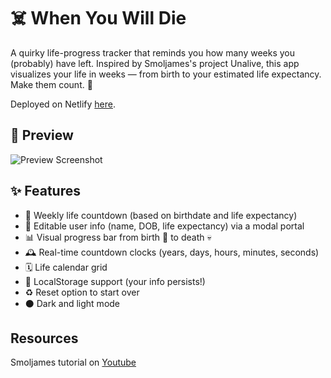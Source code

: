 # ☠️ When You Will Die

A quirky life-progress tracker that reminds you how many weeks you (probably) have left. Inspired by Smoljames's project Unalive, this app visualizes your life in weeks — from birth to your estimated life expectancy. Make them count. 🫡

Deployed on Netlify [here](https://whenyouwilldie.netlify.app/).

## 📸 Preview

![Preview Screenshot](/src/assets/unalive-demo.gif)

## ✨ Features

- 📅 Weekly life countdown (based on birthdate and life expectancy)
- 🧠 Editable user info (name, DOB, life expectancy) via a modal portal
- 📊 Visual progress bar from birth 🐣 to death 💀
- 🕰️ Real-time countdown clocks (years, days, hours, minutes, seconds)
- 🗓️ Life calendar grid
- 💾 LocalStorage support (your info persists!)
- ♻️ Reset option to start over
- ⚫️ Dark and light mode

## Resources

Smoljames tutorial on [Youtube](https://www.youtube.com/watch?v=U5ETOo6R5vM&ab_channel=Smoljames)
